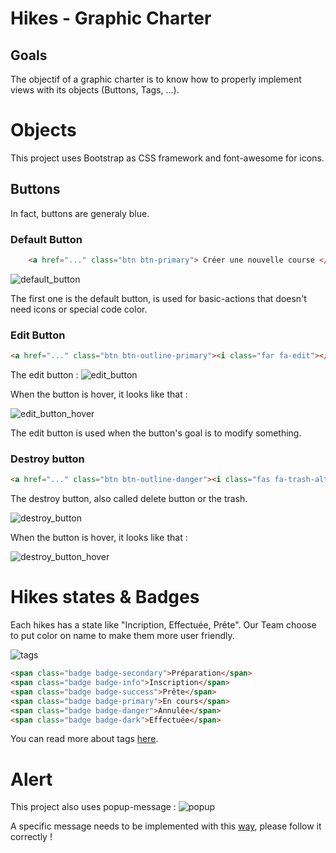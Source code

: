 # Hikes - Graphic Charter

## Goals
The objectif of a graphic charter is to know how to properly implement views with its objects (Buttons, Tags, ...).

# Objects
This project uses Bootstrap as CSS framework and font-awesome for icons. 

## Buttons
In fact, buttons are generaly blue.

### Default Button

```html
    <a href="..." class="btn btn-primary"> Créer une nouvelle course </a>
```


![default_button](https://raw.githubusercontent.com/CPNV-ES/hixe/feature/graphic_charter/docs/technical/graphic_charter/img/default_button.PNG)

The first one is the default button, is used for basic-actions that doesn't need icons or special code color.

### Edit Button

```html
<a href="..." class="btn btn-outline-primary"><i class="far fa-edit"></i></a>
```
The edit button : 
![edit_button](https://raw.githubusercontent.com/CPNV-ES/hixe/feature/graphic_charter/docs/technical/graphic_charter/img/edit_button.PNG)

When the button is hover, it looks like that :

![edit_button_hover](https://github.com/CPNV-ES/hixe/blob/feature/graphic_charter/docs/technical/graphic_charter/img/edit_button_hover.PNG?raw=true)

The edit button is used when the button's goal is to modify something.


### Destroy button

```html
<a href="..." class="btn btn-outline-danger"><i class="fas fa-trash-alt"></i></a>
```
The destroy button, also called delete button or the trash.

![destroy_button](https://raw.githubusercontent.com/CPNV-ES/hixe/feature/graphic_charter/docs/technical/graphic_charter/img/destroy_button.PNG)  

When the button is hover,
it looks like that :

![destroy_button_hover](https://raw.githubusercontent.com/CPNV-ES/hixe/feature/graphic_charter/docs/technical/graphic_charter/img/destroy_button_hover.PNG)  

# Hikes states & Badges 
Each hikes has a state like "Incription, Effectuée, Prête". Our Team choose to put color on name to make them more user friendly.


![tags](https://raw.githubusercontent.com/CPNV-ES/hixe/feature/graphic_charter/docs/technical/graphic_charter/img/Tags.PNG)

```html
<span class="badge badge-secondary">Préparation</span>
<span class="badge badge-info">Inscription</span>
<span class="badge badge-success">Prête</span>
<span class="badge badge-primary">En cours</span>
<span class="badge badge-danger">Annulée</span>
<span class="badge badge-dark">Effectuée</span>
```

You can read more about tags [here](https://getbootstrap.com/docs/4.0/components/badge/).

# Alert
This project also uses popup-message :
![popup](https://raw.githubusercontent.com/CPNV-ES/hixe/feature/graphic_charter/docs/technical/graphic_charter/img/popup.PNG)

A specific message needs to be implemented with this [way](https://github.com/CPNV-ES/hixe/blob/develop/docs/technical/popup-message.md), please follow it correctly !




